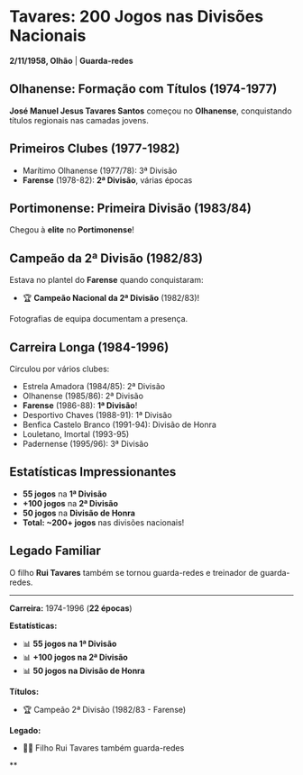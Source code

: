 # Tavares: 200 Jogos nas Divisões Nacionais

**2/11/1958, Olhão** | **Guarda-redes**

## Olhanense: Formação com Títulos (1974-1977)

**José Manuel Jesus Tavares Santos** começou no **Olhanense**, conquistando títulos regionais nas camadas jovens.

## Primeiros Clubes (1977-1982)

- Marítimo Olhanense (1977/78): 3ª Divisão
- **Farense** (1978-82): **2ª Divisão**, várias épocas

## Portimonense: Primeira Divisão (1983/84)

Chegou à **elite** no **Portimonense**!

## Campeão da 2ª Divisão (1982/83)

Estava no plantel do **Farense** quando conquistaram:
- 🏆 **Campeão Nacional da 2ª Divisão** (1982/83)!

Fotografias de equipa documentam a presença.

## Carreira Longa (1984-1996)

Circulou por vários clubes:
- Estrela Amadora (1984/85): 2ª Divisão
- Olhanense (1985/86): 2ª Divisão
- **Farense** (1986-88): **1ª Divisão**!
- Desportivo Chaves (1988-91): 1ª Divisão
- Benfica Castelo Branco (1991-94): Divisão de Honra
- Louletano, Imortal (1993-95)
- Padernense (1995/96): 3ª Divisão

## Estatísticas Impressionantes

- **55 jogos** na **1ª Divisão**
- **+100 jogos** na **2ª Divisão**
- **50 jogos** na **Divisão de Honra**
- **Total: ~200+ jogos** nas divisões nacionais!

## Legado Familiar

O filho **Rui Tavares** também se tornou guarda-redes e treinador de guarda-redes.

---

**Carreira:** 1974-1996 (**22 épocas**)

**Estatísticas:**
- 📊 **55 jogos na 1ª Divisão**
- 📊 **+100 jogos na 2ª Divisão**
- 📊 **50 jogos na Divisão de Honra**

**Títulos:**
- 🏆 Campeão 2ª Divisão (1982/83 - Farense)

**Legado:**
- 👨‍👦 Filho Rui Tavares também guarda-redes

**